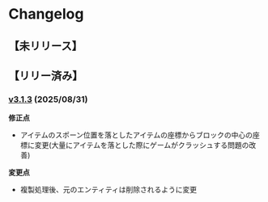 # Changelog

## 【未リリース】

## 【リリー済み】
### [v3.1.3](https://github.com/hara-sou/Manaita-Block-ADD-ON/releases/tag/v3.1.3) (2025/08/31)
**修正点**
- アイテムのスポーン位置を落としたアイテムの座標からブロックの中心の座標に変更(大量にアイテムを落とした際にゲームがクラッシュする問題の改善)

**変更点**
- 複製処理後、元のエンティティは削除されるように変更
